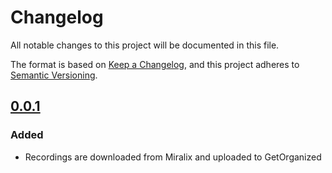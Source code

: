 # Changelog

All notable changes to this project will be documented in this file.

The format is based on [Keep a Changelog](https://keepachangelog.com/en/1.0.0/),
and this project adheres to [Semantic Versioning](https://semver.org/spec/v2.0.0.html).

## [0.0.1]

### Added

- Recordings are downloaded from Miralix and uploaded to GetOrganized

[0.0.1]: https://github.com/itk-dev-rpa/nedhentning-af-optagelser-fra-miralix/releases/tag/0.0.1
